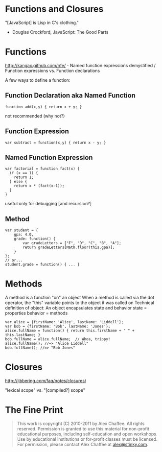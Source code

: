 # Functions and Closures

"[JavaScript] is Lisp in C's clothing."
 - Douglas Crockford, JavaScript: The Good Parts

# Functions

http://kangax.github.com/nfe/ - Named function expressions demystified / Function expressions vs. Function declarations

A few ways to define a function:

## Function Declaration aka Named Function
    function add(x,y) { return x + y; }
  not recommended (why not?)
  
## Function Expression
    var subtract = function(x,y) { return x - y; }

## Named Function Expression
    var factorial = function fact(x) { 
      if (x == 1) {
        return 1;
      } else {
        return x * (fact(x-1));
      }
    }
  useful only for debugging [and recursion?]

## Method 

    var student = {
        gpa: 4.0,
        grade: function() {
            var gradeLetters = ["F", "D", "C", "B", "A"];
            return gradeLetters[Math.floor(this.gpa)];
        }
    };
    // or...
    student.grade = function() { ... }

# Methods

A method is a function "on" an object
When a method is called via the dot operator, the "this" variable points to the object it was called on
Technical definition of object:
  An object encapsulates state and behavior
  state = properties
  behavior = methods
  
    var alice = {firstName: 'Alice', lastName: 'Liddell'};
    var bob = {firstName: 'Bob', lastName: 'Jones'};
    alice.fullName = function() { return this.firstName + " " + this.lastName; }
    bob.fullName = alice.fullName;  // Whoa, trippy!
    alice.fullName(); //=> "Alice Liddell"
    bob.fullName(); //=> "Bob Jones"

# Closures

http://jibbering.com/faq/notes/closures/

"lexical scope" vs. "[compiled?] scope"

# The Fine Print

> This work is copyright (C) 2010-2011 by Alex Chaffee. All rights reserved. Permission is granted to use this material for non-profit educational purposes, including self-education and open workshops. Use by educational institutions or for-profit classes must be licensed. For permission, please contact Alex Chaffee at alex@stinky.com.
